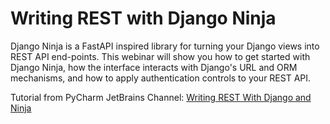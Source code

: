 # Writing REST with Django Ninja

Django Ninja is a FastAPI inspired library for turning your Django views into REST API end-points. This webinar will show you how to get started with Django Ninja, how the interface interacts with Django's URL and ORM mechanisms, and how to apply authentication controls to your REST API.

Tutorial from PyCharm JetBrains Channel: [Writing REST With Django and Ninja](https://youtu.be/Gry6rlZYpzw)
